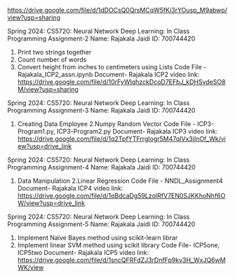 https://drive.google.com/file/d/1dDOCsQ0QrsMCqW5fKi3rYOusp_M9abwp/view?usp=sharing 

Spring 2024: CS5720: Neural Network Deep Learning: In Class Programming Assignment-2
Name: Rajakala Jaidi ID: 700744420
1. Print two strings together
2. Count number of words
3. Convert height from inches to centimeters using Lists
Code File - Rajakala_ICP2_assn.ipynb
Document- Rajakala ICP2
video link: https://drive.google.com/file/d/10rFyWIqhzckDcoD7EFbJ_kDHSvdeSO8M/view?usp=sharing


Spring 2024: CS5720: Neural Network Deep Learning: In Class Programming Assignment-3
Name: Rajakala Jaidi ID: 700744420
1. Creating Data Employee
2.Numpy Random Vector
Code File - ICP3-Program1.py, ICP3-Program2.py
Document- Rajakala ICP3
video link: https://drive.google.com/file/d/1q2TpfYTFrrgIogr5M47qIVx3iInOf_Wk/view?usp=drive_link

Spring 2024: CS5720: Neural Network Deep Learning: In Class Programming Assignment-4
Name: Rajakala Jaidi ID: 700744420
1. Data Manipulation
2.Linear Regression
Code File - NNDL_Assignment4
Document- Rajakala ICP4
video link: https://drive.google.com/file/d/1qBdcaDg59LzoIRfV7EN0SJKKhoNhf6OW/view?usp=drive_link


Spring 2024: CS5720: Neural Network Deep Learning: In Class Programming Assignment-5
Name: Rajakala Jaidi ID: 700744420

1. Implement Naïve Bayes method using scikit-learn librar
2. Implement linear SVM method using scikit library
Code File- ICP5one, ICP5two Document- Rajakala ICP5
video link:  https://drive.google.com/file/d/1sncQFRFdZJ3rDnfFp9kv3H_WxJQ6wMWK/view
